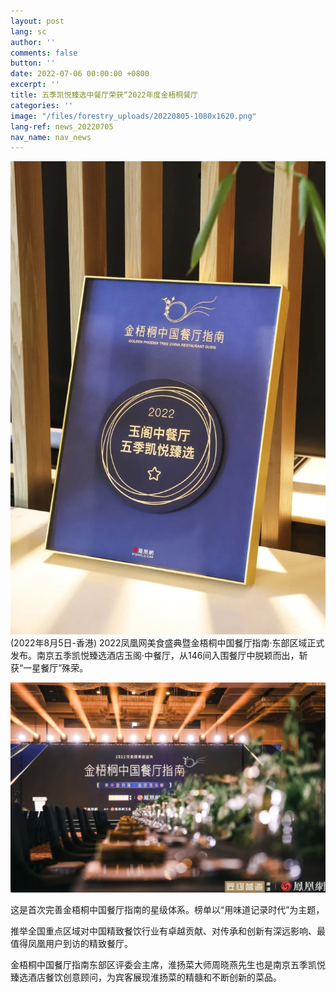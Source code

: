 ```yaml
---
layout: post
lang: sc
author: ''
comments: false
button: ''
date: 2022-07-06 00:00:00 +0800
excerpt: ''
title: 五季凯悦臻选中餐厅荣获“2022年度金梧桐餐厅
categories: ''
image: "/files/forestry_uploads/20220805-1080x1620.png"
lang-ref: news_20220705
nav_name: nav_news
---
```

![](/files/forestry_uploads/20220805-1080x1620.png)
(2022年8月5日-香港) 2022凤凰网美食盛典暨金梧桐中国餐厅指南·东部区域正式发布。南京五季凯悦臻选酒店玉阁·中餐厅，从146间入围餐厅中脱颖而出，斩获“一星餐厅”殊荣。 

![](/files/forestry_uploads/20220805-1080x1720.png)

这是首次完善金梧桐中国餐厅指南的星级体系。榜单以“用味道记录时代”为主题， 

推举全国重点区域对中国精致餐饮行业有卓越贡献、对传承和创新有深远影响、最值得凤凰用户到访的精致餐厅。 

金梧桐中国餐厅指南东部区评委会主席，淮扬菜大师周晓燕先生也是南京五季凯悦臻选酒店餐饮创意顾问，为宾客展现淮扬菜的精髓和不断创新的菜品。 


